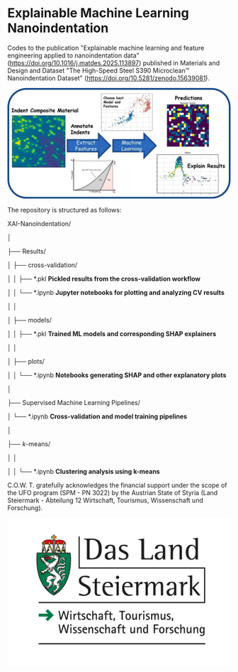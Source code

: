 # Explainable Machine Learning Nanoindentation
Codes to the publication "Explainable machine learning and feature engineering applied to nanoindentation data"  (https://doi.org/10.1016/j.matdes.2025.113897)  published in Materials and Design and Dataset "The High-Speed Steel S390 Microclean™ Nanoindentation Dataset" (https://doi.org/10.5281/zenodo.15639081).

![Graphical_Abstract](./Graphical_Abstract.jpg)


The repository is structured as follows:

XAI-Nanoindentation/

│

├── Results/

│   ├── cross-validation/

│   │   ├── *.pkl         **Pickled results from the cross-validation workflow**

│   │   └── *.ipynb       **Jupyter notebooks for plotting and analyzing CV results**

│   │ 

│   ├── models/

│   │   ├── *.pkl         **Trained ML models and corresponding SHAP explainers**

│   │

│   ├── plots/

│   │   └── *.ipynb       **Notebooks generating SHAP and other explanatory plots**

│

├── Supervised Machine Learning Pipelines/

│   └── *.ipynb           **Cross-validation and model training pipelines**

│

├── *k*-means/

│   │

│   │ └── *.ipynb           **Clustering analysis using k-means**

C.O.W. T. gratefully acknowledges the financial support under the scope of the UFO program (SPM - PN 3022) by the Austrian State of Styria (Land Steiermark - Abteilung 12 Wirtschaft, Tourismus, Wissenschaft und Forschung). 

![Graphical_Abstract](./Logo.jpg)
    














